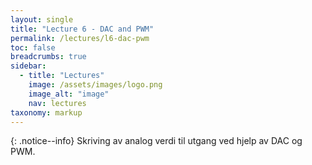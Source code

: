 ```yaml
---
layout: single
title: "Lecture 6 - DAC and PWM"
permalink: /lectures/l6-dac-pwm
toc: false
breadcrumbs: true
sidebar:
  - title: "Lectures"
    image: /assets/images/logo.png
    image_alt: "image"
    nav: lectures
taxonomy: markup
---
```


{: .notice--info}
Skriving av analog verdi til utgang ved hjelp av DAC og PWM.





